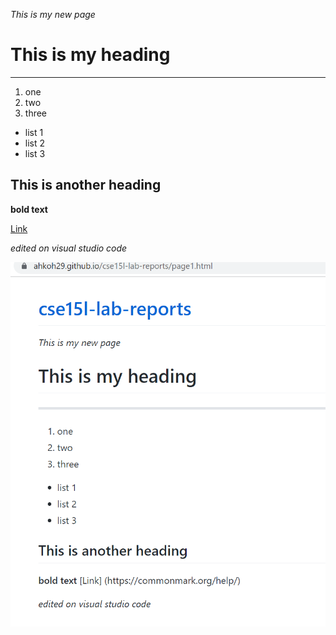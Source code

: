 *This is my new page*
# This is my heading

---
1. one
2. two
3. three

* list 1
* list 2
* list 3

## This is another heading
**bold text**

[Link](index.md)

*edited on visual studio code*

![Image](cse15l_report1_image1.PNG)
